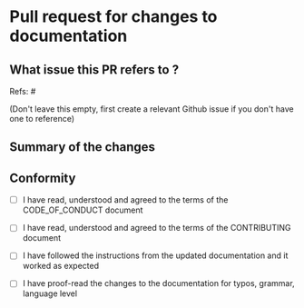 # Pull request for changes to documentation

## What issue this PR refers to ?

Refs: #<issue number>

(Don't leave this empty, first create a relevant Github issue if you don't have one to reference)

## Summary of the changes


## Conformity

  * [ ] I have read, understood and agreed to the terms of the CODE_OF_CONDUCT document
  * [ ] I have read, understood and agreed to the terms of the CONTRIBUTING document
  * [ ] I have followed the instructions from the updated documentation and it worked as expected
  * [ ] I have proof-read the changes to the documentation for typos, grammar, language level

